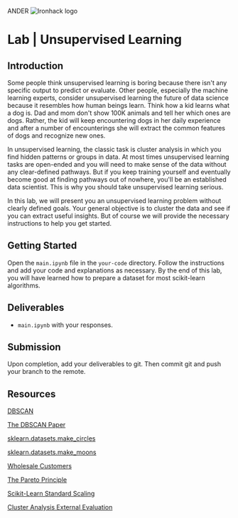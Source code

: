 ANDER
![Ironhack logo](https://i.imgur.com/1QgrNNw.png)

# Lab | Unsupervised Learning


## Introduction

Some people think unsupervised learning is boring because there isn't any specific output to predict or evaluate. Other people, especially the machine learning experts, consider unsupervised learning the future of data science because it resembles how human beings learn. Think how a kid learns what a dog is. Dad and mom don't show 100K animals and tell her which ones are dogs. Rather, the kid will keep encountering dogs in her daily experience and after a number of encounterings she will extract the common features of dogs and recognize new ones.

In unsupervised learning, the classic task is cluster analysis in which you find hidden patterns or groups in data. At most times unsupervised learning tasks are open-ended and you will need to make sense of the data without any clear-defined pathways. But if you keep training yourself and eventually become good at finding pathways out of nowhere, you'll be an established data scientist. This is why you should take unsupervised learning serious.

In this lab, we will present you an unsupervised learning problem without clearly defined goals. Your general objective is to cluster the data and see if you can extract useful insights. But of course we will provide the necessary instructions to help you get started.

## Getting Started

Open the `main.ipynb` file in the `your-code` directory. Follow the instructions and add your code and explanations as necessary. By the end of this lab, you will have learned how to prepare a dataset for most scikit-learn algorithms.

## Deliverables

- `main.ipynb` with your responses.

## Submission

Upon completion, add your deliverables to git. Then commit git and push your branch to the remote.

## Resources

[DBSCAN](https://en.wikipedia.org/wiki/DBSCAN)

[The DBSCAN Paper](https://www.aaai.org/Papers/KDD/1996/KDD96-037.pdf)

[sklearn.datasets.make_circles](https://scikit-learn.org/stable/modules/generated/sklearn.datasets.make_circles.html)

[sklearn.datasets.make_moons](https://scikit-learn.org/stable/modules/generated/sklearn.datasets.make_moons.html)

[Wholesale Customers](https://archive.ics.uci.edu/ml/datasets/wholesale+customers)

[The Pareto Principle](https://en.wikipedia.org/wiki/Pareto_principle)

[Scikit-Learn Standard Scaling](https://scikit-learn.org/stable/modules/generated/sklearn.preprocessing.StandardScaler.html#sklearn.preprocessing.StandardScaler)

[Cluster Analysis External Evaluation](https://en.wikipedia.org/wiki/Cluster_analysis#External_evaluation)


